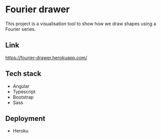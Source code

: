# Fourier drawer
This project is a visualisation tool to show how we draw shapes using a Fourier series.

## Link
https://fourier-drawer.herokuapp.com/

## Tech stack
- Angular
- Typescript
- Bootstrap
- Sass

## Deployment
- Heroku